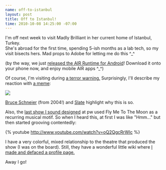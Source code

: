 ```yaml
--- 
name: off-to-istanbul
layout: post
title: Off to Istanbul!
time: 2010-10-08 14:25:00 -07:00
---
```

I'm off next week to visit Madly Brilliant in her current home of Istanbul, Turkey.  
She's abroad for the first time, spending 5-ish months as a lab tech,
so my visit bisects hers. Mad props to Adobe for letting me do this ^_^


(by the way, we just [released the AIR Runtime for Android][1]! Download it
onto your phone now, and enjoy mobile AIR apps ^_^)


Of course, I'm visiting during [a terror warning.][2] Surprisingly, I'll
describe my reaction with [a meme][3]:


[![][4]][5]


[Bruce Schneier][6] (from 2004!) and [Slate][7] highlight why this is so.


Also, the [last show I sound designed][8] at pw used Fly Me To The Moon as a
recurring musical motif. So when I heard this, at first I was like "Hmm..."
but then started grooving contentedly:

{% youtube http://www.youtube.com/watch?v=oQ2QgcRrWlc %}


I have a very colorful, mixed relationship to the theatre that produced the
show (I was on the board). Still, they have a wonderful little wiki where [I
made and defaced a profile page.][9]


Away I go!


   [1]: http://blogs.adobe.com/air/2010/10/adobe-air-apps-available-on-android-market.html

   [2]: http://www.jpost.com/International/Article.aspx?id=190033

   [3]: http://knowyourmeme.com/memes/and-not-a-single-f-ck-was-given-that-day

   [4]: http://4.bp.blogspot.com/_3ys1dwfzc2w/TK-Od1YX4gI/AAAAAAAAAHQ/cPt8kasmuFw/s320/not_a_signle_fuck.png

   [5]: http://4.bp.blogspot.com/_3ys1dwfzc2w/TK-Od1YX4gI/AAAAAAAAAHQ/cPt8kasmuFw/s1600/not_a_signle_fuck.png

   [6]: http://www.schneier.com/essay-055.html

   [7]: http://www.slate.com/id/2269845

   [8]: http://pw.brown.edu/wiki/shows/red

   [9]: http://pw.brown.edu/wiki/people/paul_meier_09
